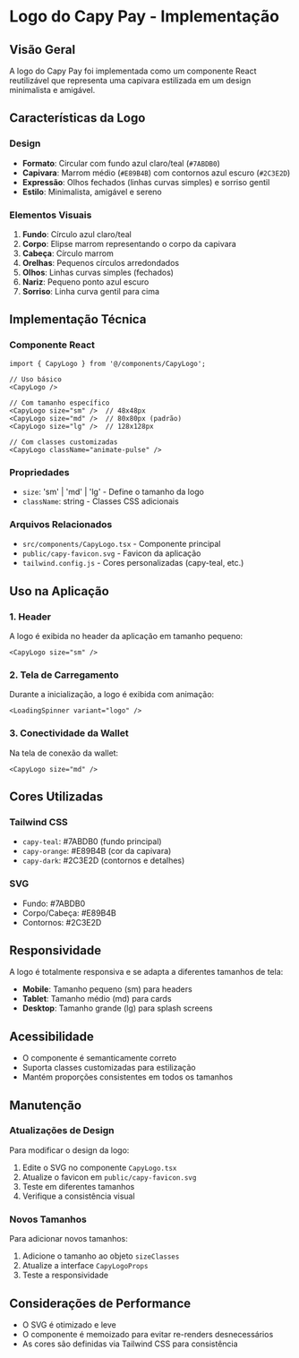 # Logo do Capy Pay - Implementação

## Visão Geral

A logo do Capy Pay foi implementada como um componente React reutilizável que representa uma capivara estilizada em um design minimalista e amigável.

## Características da Logo

### Design
- **Formato**: Circular com fundo azul claro/teal (`#7ABDB0`)
- **Capivara**: Marrom médio (`#E89B4B`) com contornos azul escuro (`#2C3E2D`)
- **Expressão**: Olhos fechados (linhas curvas simples) e sorriso gentil
- **Estilo**: Minimalista, amigável e sereno

### Elementos Visuais
1. **Fundo**: Círculo azul claro/teal
2. **Corpo**: Elipse marrom representando o corpo da capivara
3. **Cabeça**: Círculo marrom
4. **Orelhas**: Pequenos círculos arredondados
5. **Olhos**: Linhas curvas simples (fechados)
6. **Nariz**: Pequeno ponto azul escuro
7. **Sorriso**: Linha curva gentil para cima

## Implementação Técnica

### Componente React
```tsx
import { CapyLogo } from '@/components/CapyLogo';

// Uso básico
<CapyLogo />

// Com tamanho específico
<CapyLogo size="sm" />  // 48x48px
<CapyLogo size="md" />  // 80x80px (padrão)
<CapyLogo size="lg" />  // 128x128px

// Com classes customizadas
<CapyLogo className="animate-pulse" />
```

### Propriedades
- `size`: 'sm' | 'md' | 'lg' - Define o tamanho da logo
- `className`: string - Classes CSS adicionais

### Arquivos Relacionados
- `src/components/CapyLogo.tsx` - Componente principal
- `public/capy-favicon.svg` - Favicon da aplicação
- `tailwind.config.js` - Cores personalizadas (capy-teal, etc.)

## Uso na Aplicação

### 1. Header
A logo é exibida no header da aplicação em tamanho pequeno:
```tsx
<CapyLogo size="sm" />
```

### 2. Tela de Carregamento
Durante a inicialização, a logo é exibida com animação:
```tsx
<LoadingSpinner variant="logo" />
```

### 3. Conectividade da Wallet
Na tela de conexão da wallet:
```tsx
<CapyLogo size="md" />
```

## Cores Utilizadas

### Tailwind CSS
- `capy-teal`: #7ABDB0 (fundo principal)
- `capy-orange`: #E89B4B (cor da capivara)
- `capy-dark`: #2C3E2D (contornos e detalhes)

### SVG
- Fundo: #7ABDB0
- Corpo/Cabeça: #E89B4B
- Contornos: #2C3E2D

## Responsividade

A logo é totalmente responsiva e se adapta a diferentes tamanhos de tela:
- **Mobile**: Tamanho pequeno (sm) para headers
- **Tablet**: Tamanho médio (md) para cards
- **Desktop**: Tamanho grande (lg) para splash screens

## Acessibilidade

- O componente é semanticamente correto
- Suporta classes customizadas para estilização
- Mantém proporções consistentes em todos os tamanhos

## Manutenção

### Atualizações de Design
Para modificar o design da logo:
1. Edite o SVG no componente `CapyLogo.tsx`
2. Atualize o favicon em `public/capy-favicon.svg`
3. Teste em diferentes tamanhos
4. Verifique a consistência visual

### Novos Tamanhos
Para adicionar novos tamanhos:
1. Adicione o tamanho ao objeto `sizeClasses`
2. Atualize a interface `CapyLogoProps`
3. Teste a responsividade

## Considerações de Performance

- O SVG é otimizado e leve
- O componente é memoizado para evitar re-renders desnecessários
- As cores são definidas via Tailwind CSS para consistência 